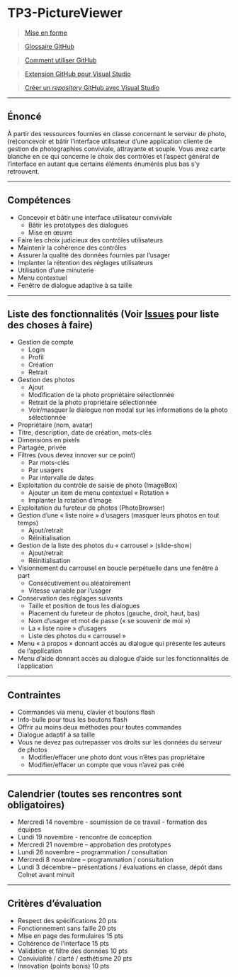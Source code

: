 # TP3-PictureViewer
>[Mise en forme](https://help.github.com/articles/basic-writing-and-formatting-syntax/)

>[Glossaire GitHub](https://help.github.com/articles/github-glossary/)

>[Comment utiliser GitHub](https://guides.github.com/activities/hello-world/)

>[Extension GitHub pour Visual Studio](https://visualstudio.github.com/)

>[Créer un *repository* GitHub avec Visual Studio](https://www.infragistics.com/community/blogs/b/dhananjay_kumar/posts/step-by-step-working-with-github-repository-and-visual-studio-2015)
------------------------------------------------------------------------------------
Énoncé
------------------------------------------------------------------------------------
À partir des ressources fournies en classe concernant le serveur de photo, (re)concevoir et bâtir
l’interface utilisateur d’une application cliente de gestion de photographies conviviale, attrayante et
souple. Vous avez carte blanche en ce qui concerne le choix des contrôles et l’aspect général de
l’interface en autant que certains éléments énumérés plus bas s’y retrouvent.

------------------------------------------------------------------------------------
Compétences
------------------------------------------------------------------------------------
- Concevoir et bâtir une interface utilisateur conviviale
	- Bâtir les prototypes des dialogues
	- Mise en œuvre
- Faire les choix judicieux des contrôles utilisateurs
- Maintenir la cohérence des contrôles
- Assurer la qualité des données fournies par l’usager
- Implanter la rétention des réglages utilisateurs
- Utilisation d’une minuterie
- Menu contextuel
- Fenêtre de dialogue adaptive à sa taille

------------------------------------------------------------------------------------
Liste des fonctionnalités (**Voir [Issues](https://github.com/UITeamwork/TP3-PictureViewer/issues?q=is%3Aissue+is%3Aopen+sort%3Acreated-asc) pour liste des choses à faire**)
------------------------------------------------------------------------------------
- Gestion de compte
	- Login
	- Profil
	- Création
	- Retrait
- Gestion des photos
	- Ajout
	- Modification de la photo propriétaire sélectionnée
	- Retrait de la photo propriétaire sélectionnée
	- Voir/masquer le dialogue non modal sur les informations de la photo sélectionnée
- Propriétaire (nom, avatar)
- Titre, description, date de création, mots-clés
- Dimensions en pixels
- Partagée, privée
- Filtres (vous devez innover sur ce point)
	- Par mots-clés
	- Par usagers
	- Par intervalle de dates
- Exploitation du contrôle de saisie de photo (ImageBox)
	- Ajouter un item de menu contextuel « Rotation »
	- Implanter la rotation d’image
- Exploitation du fureteur de photos (PhotoBrowser)
- Gestion d’une « liste noire » d’usagers (masquer leurs photos en tout temps)
	- Ajout/retrait
	- Réinitialisation
- Gestion de la liste des photos du « carrousel » (slide-show)
	- Ajout/retrait
	- Réinitialisation
- Visionnement du carrousel en boucle perpétuelle dans une fenêtre à part
	- Consécutivement ou aléatoirement
	- Vitesse variable par l’usager
- Conservation des réglages suivants
	- Taille et position de tous les dialogues
	- Placement du fureteur de photos (gauche, droit, haut, bas)
	- Nom d’usager et mot de passe (« se souvenir de moi »)
	- La « liste noire » d’usagers
	- Liste des photos du « carrousel »
- Menu « à propos » donnant accès au dialogue qui présente les auteurs de l’application
- Menu d’aide donnant accès au dialogue d’aide sur les fonctionnalités de l’application

------------------------------------------------------------------------------------
Contraintes
------------------------------------------------------------------------------------
- Commandes via menu, clavier et boutons flash
- Info-bulle pour tous les boutons flash
- Offrir au moins deux méthodes pour toutes commandes
- Dialogue adaptif à sa taille
- Vous ne devez pas outrepasser vos droits sur les données du serveur de photos
	- Modifier/effacer une photo dont vous n’êtes pas propriétaire
	- Modifier/effacer un compte que vous n’avez pas créé

------------------------------------------------------------------------------------
Calendrier (toutes ses rencontres sont obligatoires)
------------------------------------------------------------------------------------
- Mercredi 14 novembre - soumission de ce travail - formation des équipes
- Lundi 19 novembre - rencontre de conception
- Mercredi 21 novembre – approbation des prototypes
- Lundi 26 novembre – programmation / consultation
- Mercredi 8 novembre – programmation / consultation
- Lundi 3 décembre – présentations / évaluations en classe, dépôt dans Colnet avant minuit

------------------------------------------------------------------------------------
Critères d’évaluation
------------------------------------------------------------------------------------
- Respect des spécifications 20 pts
- Fonctionnement sans faille 20 pts
- Mise en page des formulaires 15 pts
- Cohérence de l’interface 15 pts
- Validation et filtre des données 10 pts
- Convivialité / clarté / esthétisme 20 pts
- Innovation (points bonis) 10 pts
